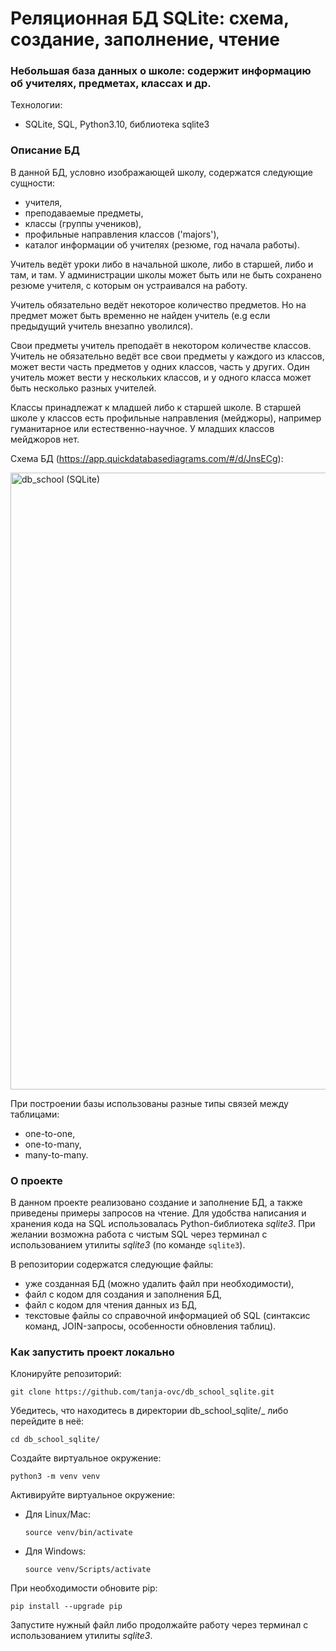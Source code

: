 # Реляционная БД SQLite: схема, создание, заполнение, чтение
### Небольшая база данных о школе: содержит информацию об учителях, предметах, классах и др.

Технологии:
- SQLite, SQL, Python3.10, библиотека sqlite3

### Описание БД
В данной БД, условно изображающей школу, содержатся следующие сущности:
- учителя,
- преподаваемые предметы,
- классы (группы учеников),
- профильные направления классов ('majors'),
- каталог информации об учителях (резюме, год начала работы).

Учитель ведёт уроки либо в начальной школе, либо в старшей, либо и там, и там. У администрации школы может быть или не быть сохранено резюме учителя, с которым он устраивался на работу.

Учитель обязательно ведёт некоторое количество предметов. Но на предмет может быть временно не найден учитель (e.g если предыдущий учитель внезапно уволился).

Свои предметы учитель преподаёт в некотором количестве классов. Учитель не обязательно ведёт все свои предметы у каждого из классов, может вести часть предметов у одних классов, часть у других. Один учитель может вести у нескольких классов, и у одного класса может быть несколько разных учителей.

Классы принадлежат к младшей либо к старшей школе. В старшей школе у классов есть профильные направления (мейджоры), например гуманитарное или естественно-научное. У младших классов мейджоров нет.

Схема БД (https://app.quickdatabasediagrams.com/#/d/JnsECg):

<img width="987" alt="db_school (SQLite)" src="https://user-images.githubusercontent.com/85249138/187966841-36217cda-d563-43e8-b846-e056565bf77a.png">

При построении базы использованы разные типы связей между таблицами:
- one-to-one,
- one-to-many,
- many-to-many.

### О проекте

В данном проекте реализовано создание и заполнение БД, а также приведены примеры запросов на чтение.
Для удобства написания и хранения кода на SQL использовалась Python-библиотека _sqlite3_. При желании возможна работа с чистым SQL через терминал с использованием утилиты _sqlite3_ (по команде ```sqlite3```).

В репозитории содержатся следующие файлы:

- уже созданная БД (можно удалить файл при необходимости),
- файл с кодом для создания и заполнения БД,
- файл с кодом для чтения данных из БД,
- текстовые файлы со справочной информацией об SQL (синтаксис команд, JOIN-запросы, особенности обновления таблиц).

### Как запустить проект локально

Клонируйте репозиторий:

```git clone https://github.com/tanja-ovc/db_school_sqlite.git```

Убедитесь, что находитесь в директории db_school_sqlite/_ либо перейдите в неё:

```cd db_school_sqlite/```

Cоздайте виртуальное окружение:

```python3 -m venv venv```

Активируйте виртуальное окружение:

* Для Linux/Mac:
 
    ```source venv/bin/activate```

* Для Windows:

    ```source venv/Scripts/activate```

При необходимости обновите pip:

```pip install --upgrade pip```

Запустите нужный файл либо продолжайте работу через терминал с использованием утилиты _sqlite3_.
